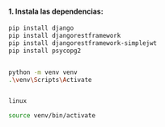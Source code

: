 #### 1. Instala las dependencias:

```bash
pip install django
pip install djangorestframework
pip install djangorestframework-simplejwt
pip install psycopg2


python -m venv venv
.\venv\Scripts\Activate


linux

source venv/bin/activate



```
